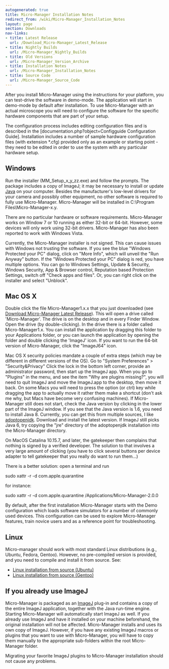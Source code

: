 ```yaml
---
autogenerated: true
title: Micro-Manager Installation Notes
redirect_from: /wiki/Micro-Manager_Installation_Notes
layout: page
section: Downloads
nav-links:
- title: Latest Release
  url: /Download_Micro-Manager_Latest_Release
- title: Nightly Builds
  url: /Micro-Manager_Nightly_Builds
- title: Old Versions
  url: /Micro-Manager_Version_Archive
- title: Installation Notes
  url: /Micro-Manager_Installation_Notes
- title: Source Code
  url: /Micro-Manager_Source_Code
---
```



  
After you install Micro-Manager using the instructions for your
platform, you can test-drive the software in demo-mode. The application
will start in demo-mode by default after installation. To use
Micro-Manager with an actual microscope you will need to configure the
software for the specific hardware components that are part of your
setup.  

The configuration process includes editing configuration files and is
described in the \[documentation.php?object=Configguide Configuration
Guide\]. Installation includes a number of sample hardware configuration
files (with extension \*.cfg) provided only as an example or starting
point - they need to be edited in order to use the system with any
particular hardware setup.  


## Windows

Run the installer (MM\_Setup\_x\_y\_zz.exe) and follow the prompts. The
package includes a copy of ImageJ; it may be necessary to install or
update [Java](http://java.com) on your computer. Besides the
manufacturer's low-level drivers for your camera and possibly other
equipment, no other software is required to fully use Micro-Manager.
Micro-Manager will be installed in C:\\Program Files\\Micro-Manager-x.y.

There are no particular hardware or software requirements. Micro-Manager
works on Window 7 or 10 running as either 32-bit or 64-bit. However,
some devices will only work using 32-bit drivers. Micro-Manager has also
been reported to work with Windows Vista.

Currently, the Micro-Manager installer is not signed. This can cause
issues with Windows not trusting the software. If you see the blue
"Windows Protected your PC" dialog, click on "More Info", which will
unveil the "Run Anyway" button. If the "Windows Protected your PC"
dialog is red, you have multiple options. You can go to Windows
Settings, Update & Security, Windows Security, App & Browser control,
Reputation based Protection Settings, switch off "Check apps and files".
Or, you can right click on the installer and select "Unblock".

## Mac OS X

Double click the file Micro-Manager1.x.x that you just downloaded (see
[Download Micro-Manager Latest
Release](Download_Micro-Manager_Latest_Release "wikilink")). This will
open a drive called 'Micro-Manager'. The drive is on the desktop and in
every Finder Window. Open the drive (by double-clicking). In the drive
there is a folder called Micro-Manager1.x. You can install the
application by dragging this folder to your Applications folder, or you
can launch the application by opening the folder and double clicking the
'ImageJ' icon. If you want to run the 64-bit version of Micro-Manager,
click the "ImageJ64" icon.

Mac OS X security policies mandate a couple of extra steps (which may be
different in different versions of the OS). Go to "System Preferences"
&gt; "Security&Privacy" Click the lock in the bottom left corner,
provide an administrator password, then start up the ImageJ app. When
you go to "Plugins" in the menu, and see the item "Why are plugins
missing?", you will need to quit ImageJ and move the ImageJ.app to the
desktop, then move it back. On some Macs you will need to press the
option (or ctrl) key while dragging the app to actually move it rather
them make a shortcut (don't ask me why, but Macs have become very
confusing machines). If Micro-Manager still does not start, check the
Java version by clicking in the lower part of the ImageJ window. If you
see that the Java version is 1.6, you need to install Java 8. Currently,
you can get this from multiple sources, I like
[adoptopenjdk](http://adoptopenjdk.net). Download and install the latest
version. If ImageJ still picks Java 6, try copying the "jre" directory
of the adoptopenjdk installation into the Micro-Manager directory.

On MacOS Catalina 10.15.7, and later, the gatekeeper then complains that
nothing is signed by a verified developer. The solution to that involves
a very large amount of clicking (you have to click several buttons per
device adapter to tell gatekeeper that you really do want to run them…)

There is a better solution: open a terminal and run

sudo xattr -r -d com.apple.quarantine <Path to Micromanager Install>

for instance:

sudo xattr -r -d com.apple.quarantine /Applications/Micro-Manager-2.0.0

By default, after the first installation Micro-Manager starts with the
Demo configuration which loads software simulators for a number of
commonly used devices. This configuration can be used to explore
Micro-Manager features, train novice users and as a reference point for
troubleshooting.  


## Linux

Micro-manager should work with most standard Linux distributions (e.g.,
Ubuntu, Fedora, Gentoo). However, no pre-compiled version is provided,
and you need to compile and install it from source. See:

-   [Linux installation from source
    (Ubuntu)](Linux_installation_from_source_(Ubuntu) "wikilink")
-   [Linux installation from source
    (Gentoo)](Linux_installation_from_source_(Gentoo) "wikilink")

## If you already use ImageJ

Micro-Manager is packaged as an [ImageJ](http://rsb.info.nih.gov/ij/)
plug-in and contains a copy of the entire ImageJ application, together
with the Java run-time engine. Starting Micro-Manager will automatically
start ImageJ as well. If you already use ImageJ and have it installed on
your machine beforehand, the original installation will not be affected.
Micro-Manager installs and uses its own copy of ImageJ. However, if you
have any existing ImageJ macros or plugins that you want to use with
Micro-Manager, you will have to copy them manually to the appropriate
sub-folders within the root Micro-Manager folder.  

Migrating your favorite ImageJ plugins to Micro-Manager installation
should not cause any problems.

